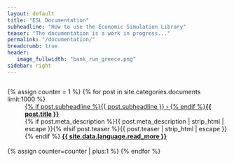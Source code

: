 ```yaml
---
layout: default
title: "ESL Documentation"
subheadline: "How to use the Economic Simulation Library"
teaser: "The documentation is a work in progress..."
permalink: "/documentation/"
breadcrumb: true
header:
   image_fullwidth: "bank_run_greece.png"
sidebar: right
---
```

<div id="blog-index" class="row">
	<div class="small-12 columns t30">
    <dl class="accordion" data-accordion>
			{% assign counter = 1 %}
			{% for post in site.categories.documents limit:1000 %}
			<dd class="accordion-navigation">
			<a href="#panel{{ counter }}"><span class="iconfont"></span> {% if post.subheadline %}{{ post.subheadline }} › {% endif %}<strong>{{ post.title }}</strong></a>
				<div id="panel{{ counter }}" class="content">
					{% if post.meta_description %}{{ post.meta_description | strip_html | escape }}{% elsif post.teaser %}{{ post.teaser | strip_html | escape }}{% endif %}
					<a href="{{ site.url }}{{ post.url }}" title="Read {{ post.title escape_once }}"><strong>{{ site.data.language.read_more }}</strong></a><br><br>
				</div>
			</dd>
			{% assign counter=counter | plus:1 %}
			{% endfor %}
		</dl>
	</div><!-- /.small-12.columns -->
</div><!-- /.row -->
